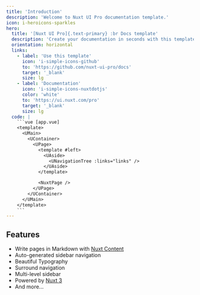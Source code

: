 ```yaml
---
title: 'Introduction'
description: 'Welcome to Nuxt UI Pro documentation template.'
icon: i-heroicons-sparkles
hero:
  title: '[Nuxt UI Pro]{.text-primary} :br Docs template'
  description: 'Create your documentation in seconds with this template!'
  orientation: horizontal
  links:
    - label: 'Use this template'
      icon: 'i-simple-icons-github'
      to: 'https://github.com/nuxt-ui-pro/docs'
      target: '_blank'
      size: lg
    - label: 'Documentation'
      icon: 'i-simple-icons-nuxtdotjs'
      color: 'white'
      to: 'https://ui.nuxt.com/pro'
      target: '_blank'
      size: lg
  code: |
    ```vue [app.vue]
    <template>
      <UMain>
        <UContainer>
          <UPage>
            <template #left>
              <UAside>
                <UNavigationTree :links="links" />
              </UAside>
            </template>

            <NuxtPage />
          </UPage>
        </UContainer>
      </UMain>
    </template>
    ```
---
```


## Features

- Write pages in Markdown with [Nuxt Content](https://content.nuxt.com)
- Auto-generated sidebar navigation
- Beautiful Typography
- Surround navigation
- Multi-level sidebar
- Powered by [Nuxt 3](https://nuxt.com)
- And more...
